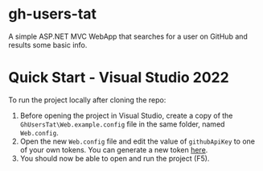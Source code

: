 # gh-users-tat

A simple ASP.NET MVC WebApp that searches for a user on GitHub and results some basic info.

# Quick Start - Visual Studio 2022

To run the project locally after cloning the repo:

1. Before opening the project in Visual Studio, create a copy of the `GhUsersTat\Web.example.config` file in the same folder, named `Web.config`.
2. Open the new `Web.config` file and edit the value of `githubApiKey` to one of your own tokens. You can generate a new token [here](https://github.com/settings/tokens/new).
3. You should now be able to open and run the project (F5).
